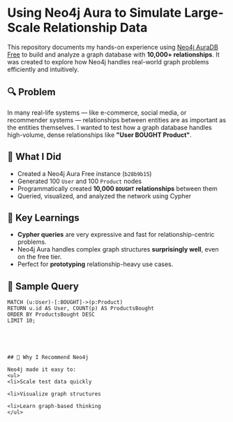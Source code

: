 # Using Neo4j Aura to Simulate Large-Scale Relationship Data

This repository documents my hands-on experience using [Neo4j AuraDB Free](https://neo4j.com/cloud/aura/) to build and analyze a graph database with **10,000+ relationships**. It was created to explore how Neo4j handles real-world graph problems efficiently and intuitively.

## 🔍 Problem

In many real-life systems — like e-commerce, social media, or recommender systems — relationships between entities are as important as the entities themselves. I wanted to test how a graph database handles high-volume, dense relationships like **"User BOUGHT Product"**.

## 🧪 What I Did

- Created a Neo4j Aura Free instance (`b28b9b15`)
- Generated 100 `User` and 100 `Product` nodes
- Programmatically created **10,000 `BOUGHT` relationships** between them
- Queried, visualized, and analyzed the network using Cypher

## 🧠 Key Learnings

- **Cypher queries** are very expressive and fast for relationship-centric problems.
- Neo4j Aura handles complex graph structures **surprisingly well**, even on the free tier.
- Perfect for **prototyping** relationship-heavy use cases.

## 🧾 Sample Query

```cypher
MATCH (u:User)-[:BOUGHT]->(p:Product)
RETURN u.id AS User, COUNT(p) AS ProductsBought
ORDER BY ProductsBought DESC
LIMIT 10;





## 🙌 Why I Recommend Neo4j

Neo4j made it easy to:
<ul>
<li>Scale test data quickly

<li>Visualize graph structures

<li>Learn graph-based thinking
</ul>
